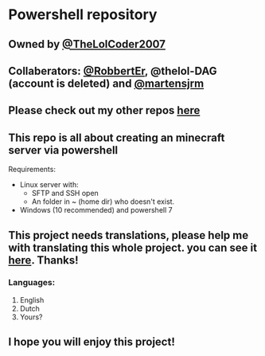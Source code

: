 # Powershell repository
## Owned by [@TheLolCoder2007](https://github.com/thelolcoder2007)
## Collaberators: [@RobbertEr](https://github.com/robberter), @thelol-DAG \(account is deleted\) and [@martensjrm](github.com/martensjrm)
## Please check out my other repos [here](https://github.com/thelolcoder2007)
## This repo is all about creating an minecraft server via powershell
Requirements:
* Linux server with:
  * SFTP and SSH open
  * An folder in \~ \(home dir\) who doesn't exist.
* Windows (10 recommended) and powershell 7
## This project needs translations, please help me with translating this whole project. you can see it [here](/assets/langs). Thanks!
### Languages:
1. English
2. Dutch
3. Yours?
### 
## I hope you will enjoy this project!
